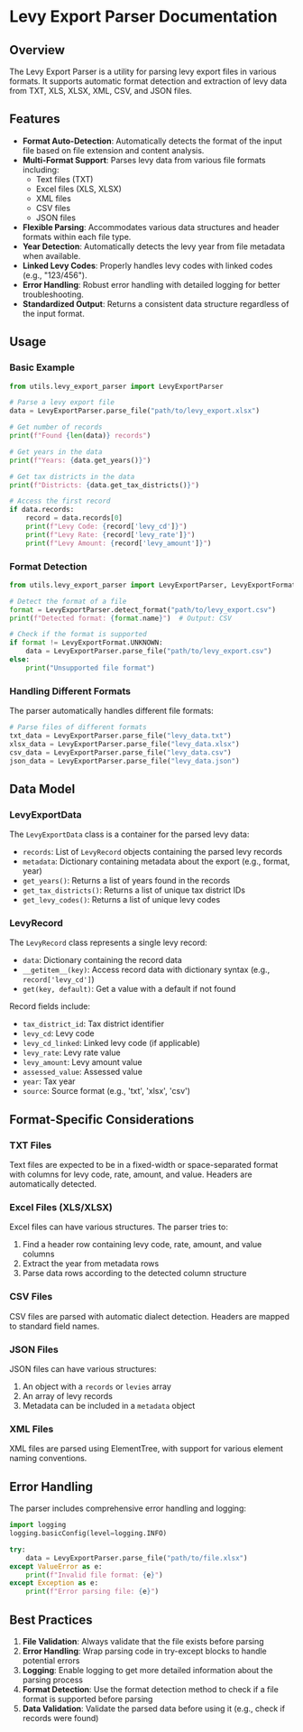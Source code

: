 # Levy Export Parser Documentation

## Overview

The Levy Export Parser is a utility for parsing levy export files in various formats. It supports automatic format detection and extraction of levy data from TXT, XLS, XLSX, XML, CSV, and JSON files.

## Features

- **Format Auto-Detection**: Automatically detects the format of the input file based on file extension and content analysis.
- **Multi-Format Support**: Parses levy data from various file formats including:
  - Text files (TXT)
  - Excel files (XLS, XLSX)
  - XML files
  - CSV files
  - JSON files
- **Flexible Parsing**: Accommodates various data structures and header formats within each file type.
- **Year Detection**: Automatically detects the levy year from file metadata when available.
- **Linked Levy Codes**: Properly handles levy codes with linked codes (e.g., "123/456").
- **Error Handling**: Robust error handling with detailed logging for better troubleshooting.
- **Standardized Output**: Returns a consistent data structure regardless of the input format.

## Usage

### Basic Example

```python
from utils.levy_export_parser import LevyExportParser

# Parse a levy export file
data = LevyExportParser.parse_file("path/to/levy_export.xlsx")

# Get number of records
print(f"Found {len(data)} records")

# Get years in the data
print(f"Years: {data.get_years()}")

# Get tax districts in the data
print(f"Districts: {data.get_tax_districts()}")

# Access the first record
if data.records:
    record = data.records[0]
    print(f"Levy Code: {record['levy_cd']}")
    print(f"Levy Rate: {record['levy_rate']}")
    print(f"Levy Amount: {record['levy_amount']}")
```

### Format Detection

```python
from utils.levy_export_parser import LevyExportParser, LevyExportFormat

# Detect the format of a file
format = LevyExportParser.detect_format("path/to/levy_export.csv")
print(f"Detected format: {format.name}")  # Output: CSV

# Check if the format is supported
if format != LevyExportFormat.UNKNOWN:
    data = LevyExportParser.parse_file("path/to/levy_export.csv")
else:
    print("Unsupported file format")
```

### Handling Different Formats

The parser automatically handles different file formats:

```python
# Parse files of different formats
txt_data = LevyExportParser.parse_file("levy_data.txt")
xlsx_data = LevyExportParser.parse_file("levy_data.xlsx")
csv_data = LevyExportParser.parse_file("levy_data.csv")
json_data = LevyExportParser.parse_file("levy_data.json")
```

## Data Model

### LevyExportData

The `LevyExportData` class is a container for the parsed levy data:

- `records`: List of `LevyRecord` objects containing the parsed levy records
- `metadata`: Dictionary containing metadata about the export (e.g., format, year)
- `get_years()`: Returns a list of years found in the records
- `get_tax_districts()`: Returns a list of unique tax district IDs
- `get_levy_codes()`: Returns a list of unique levy codes

### LevyRecord

The `LevyRecord` class represents a single levy record:

- `data`: Dictionary containing the record data
- `__getitem__(key)`: Access record data with dictionary syntax (e.g., `record['levy_cd']`)
- `get(key, default)`: Get a value with a default if not found

Record fields include:

- `tax_district_id`: Tax district identifier
- `levy_cd`: Levy code
- `levy_cd_linked`: Linked levy code (if applicable)
- `levy_rate`: Levy rate value
- `levy_amount`: Levy amount value
- `assessed_value`: Assessed value
- `year`: Tax year
- `source`: Source format (e.g., 'txt', 'xlsx', 'csv')

## Format-Specific Considerations

### TXT Files

Text files are expected to be in a fixed-width or space-separated format with columns for levy code, rate, amount, and value. Headers are automatically detected.

### Excel Files (XLS/XLSX)

Excel files can have various structures. The parser tries to:

1. Find a header row containing levy code, rate, amount, and value columns
2. Extract the year from metadata rows
3. Parse data rows according to the detected column structure

### CSV Files

CSV files are parsed with automatic dialect detection. Headers are mapped to standard field names.

### JSON Files

JSON files can have various structures:

1. An object with a `records` or `levies` array
2. An array of levy records
3. Metadata can be included in a `metadata` object

### XML Files

XML files are parsed using ElementTree, with support for various element naming conventions.

## Error Handling

The parser includes comprehensive error handling and logging:

```python
import logging
logging.basicConfig(level=logging.INFO)

try:
    data = LevyExportParser.parse_file("path/to/file.xlsx")
except ValueError as e:
    print(f"Invalid file format: {e}")
except Exception as e:
    print(f"Error parsing file: {e}")
```

## Best Practices

1. **File Validation**: Always validate that the file exists before parsing
2. **Error Handling**: Wrap parsing code in try-except blocks to handle potential errors
3. **Logging**: Enable logging to get more detailed information about the parsing process
4. **Format Detection**: Use the format detection method to check if a file format is supported before parsing
5. **Data Validation**: Validate the parsed data before using it (e.g., check if records were found)

